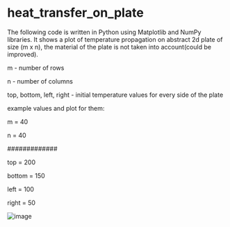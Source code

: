 # heat_transfer_on_plate
The following code is written in Python using Matplotlib and NumPy libraries. It shows a plot of temperature propagation on abstract 2d plate of size (m x n), the material of the plate is not taken into account(could be improved).

m - number of rows

n - number of columns

top, bottom, left, right - initial temperature values for every side of the plate


example values and plot for them:


m = 40

n = 40

#############

top = 200

bottom = 150

left = 100

right = 50

![image](https://user-images.githubusercontent.com/67865361/116825035-9399ca00-ab8d-11eb-9935-5cdaf70fc4ee.png)
